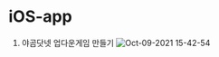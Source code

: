 # iOS-app
1. 야곰닷넷 업다운게임 만들기 
![Oct-09-2021 15-42-54](https://user-images.githubusercontent.com/41350477/136647313-017a1d2f-17a0-44f8-8fbf-acbe222f4ca5.gif)


